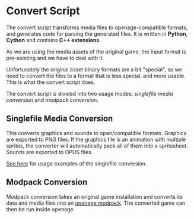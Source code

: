 # Convert Script

The convert script transforms media files to openage-compatible
formats, and generates code for parsing the generated files. It is written
in **Python**, **Cython** and contains **C++ extensions**.

As we are using the media assets of the original game, the input format is
pre-existing and we have to deal with it.

Unfortunately the original asset binary formats are a bit "special",
so we need to convert the files to a format that is less special, and more
usable. This is what the convert script does.


The convert script is divided into two usage modes: *singlefile media conversion* and
*modpack conversion*.

## Singlefile Media Conversion

This converts graphics and sounds to open/compatible formats. Graphics are
exported to PNG files. If the graphics file is an animation with multiple
sprites, the converter will automatically pack all of them into a spritesheet.
Sounds are exported to OPUS files.

[See here](convert_single_file.md) for usage examples of the singlefile conversion.


## Modpack Conversion

Modpack conversion takes an original game installation and converts its data
and media files into an [openage modpack](/doc/media/openage/modpacks.md).
The converted game can then be run inside openage.
